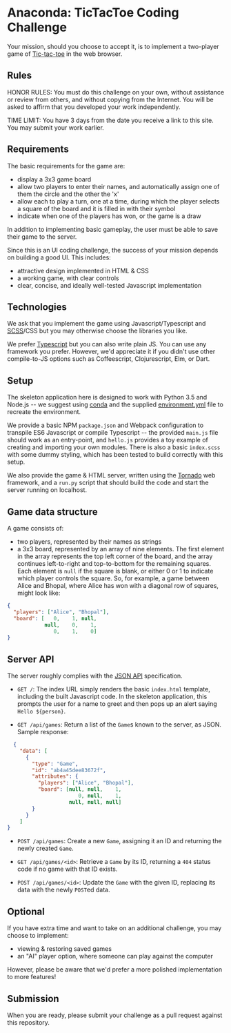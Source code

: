 # Anaconda: TicTacToe Coding Challenge

Your mission, should you choose to accept it, is to implement a two-player game
of [Tic-tac-toe](https://en.wikipedia.org/wiki/Tic-tac-toe) in the web
browser.

## Rules

HONOR RULES: You must do this challenge on your own, without assistance or review
from others, and without copying from the Internet. You will be asked to affirm that
you developed your work independently.

TIME LIMIT: You have 3 days from the date you receive a link to this site. You may
submit your work earlier.

## Requirements

The basic requirements for the game are:
  - display a 3x3 game board
  - allow two players to enter their names, and automatically assign one of
    them the circle and the other the 'x'
  - allow each to play a turn, one at a time, during which the player selects
    a square of the board and it is filled in with their symbol
  - indicate when one of the players has won, or the game is a draw

In addition to implementing basic gameplay, the user must be able to save their
game to the server.

Since this is an UI coding challenge, the success of your mission depends on building a good UI. This includes:
 - attractive design implemented in HTML & CSS
 - a working game, with clear controls
 - clear, concise, and ideally well-tested Javascript implementation

## Technologies

We ask that you implement the game using Javascript/Typescript and [SCSS](http://sass-lang.com/)/CSS but you may otherwise choose the libraries you like.

We prefer [Typescript](https://www.typescriptlang.org/) but you can also write plain JS. 
You can use any framework you prefer. However, we'd
appreciate it if you didn't use other compile-to-JS options such as
Coffeescript, Clojurescript, Elm, or Dart.

## Setup

The skeleton application here is designed to work with Python 3.5 and Node.js
 -- we suggest using [conda](http://conda.pydata.org) and the supplied
[environment.yml](http://conda.pydata.org/docs/using/envs.html#use-environment-from-file) file
to recreate the environment.

We provide a basic NPM `package.json` and Webpack configuration to transpile ES6
Javascript or compile Typescript -- the provided `main.js` file should work as
an entry-point, and `hello.js` provides a toy example of creating and importing
your own modules. There is also a basic `index.scss` with some dummy styling, which
has been tested to build correctly with this setup.

We also provide the game & HTML server, written using
the [Tornado](http://tornadoweb.org) web framework, and a `run.py` script that
should build the code and start the server running on localhost.

## Game data structure

A game consists of:
 - two players, represented by their names as strings
 - a 3x3 board, represented by an array of nine elements. The first element in the array
   represents the top left corner of the board, and the array continues left-to-right and
   top-to-bottom for the remaining squares. Each element is `null` if the square is blank,
   or either 0 or 1 to indicate which player controls the square. So, for example, a game
   between Alice and Bhopal, where Alice has won with a diagonal row of squares, might
   look like:

```json
{
  "players": ["Alice", "Bhopal"],
  "board": [   0,    1, null,
            null,    0,    1,
               0,    1,    0]
}
```

## Server API

The server roughly complies with the [JSON API](http://jsonapi.org/)
specification.

- `GET /`: The index URL simply renders the basic `index.html` template,
  including the built Javascript code. In the skeleton application, this prompts
  the user for a name to greet and then pops up an alert saying `Hello ${person}`.

- `GET /api/games`: Return a list of the `Game`s known to the server, as JSON.
  Sample response:

```json
  {
    "data": [
      {
        "type": "Game",
        "id": "ab4a45dee83672f",
        "attributes": {
          "players": ["Alice", "Bhopal"],
          "board": [null, null,    1,
                       0, null,    1,
                    null, null, null]
        }
      }
    ]
}
```

- `POST /api/games`: Create a new `Game`, assigning it an ID and returning the
  newly created `Game`.

- `GET /api/games/<id>`: Retrieve a `Game` by its ID, returning a `404` status
  code if no game with that ID exists.

- `POST /api/games/<id>`: Update the `Game` with the given ID, replacing its
  data with the newly `POST`ed data.


## Optional

If you have extra time and want to take on an additional challenge, you may
choose to implement:
 - viewing & restoring saved games
 - an "AI" player option, where someone can play against the computer

However, please be aware that we'd prefer a more polished implementation to
more features!

## Submission

When you are ready, please submit your challenge as a pull request
against this repository.
